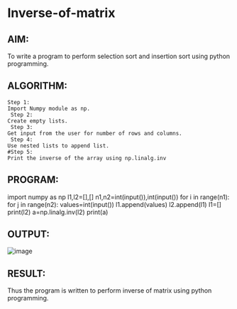 # Inverse-of-matrix

## AIM:
To write a program to perform selection sort and insertion sort using python programming.

## ALGORITHM:
```
Step 1:
Import Numpy module as np.
 Step 2:
Create empty lists.
 Step 3:
Get input from the user for number of rows and columns.
 Step 4:
Use nested lists to append list.
#Step 5:
Print the inverse of the array using np.linalg.inv
```
## PROGRAM:
import numpy as np
l1,l2=[],[]
n1,n2=int(input()),int(input())
for i in range(n1):
    for j in range(n2):
        values=int(input())
        l1.append(values)
    l2.append(l1)
    l1=[]
print(l2)
a=np.linalg.inv(l2)
print(a)

## OUTPUT:
![image](https://user-images.githubusercontent.com/94165326/153698584-4701455c-9f3a-483b-984e-1c9ad69a3bd2.png)




## RESULT:
Thus the program is written to perform inverse of matrix using python programming.
